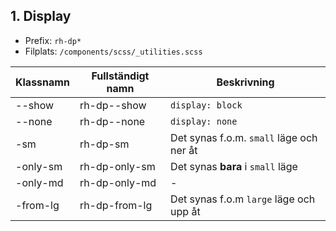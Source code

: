 ## 1. Display
* Prefix: `rh-dp*`
* Filplats: `/components/scss/_utilities.scss`

|Klassnamn|Fullständigt namn|Beskrivning|
|---|---|---|
|--show|rh-dp--show|`display: block`|
|--none|rh-dp--none|`display: none`|
|-sm|rh-dp-sm|Det synas f.o.m. `small` läge och ner åt|
|-only-sm|rh-dp-only-sm|Det synas __bara__ i `small` läge|
|-only-md|rh-dp-only-md|-|
|-from-lg|rh-dp-from-lg|Det synas f.o.m `large` läge och upp åt|
